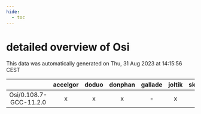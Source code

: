 ```yaml
---
hide:
  - toc
---
```


detailed overview of Osi
========================


This data was automatically generated on Thu, 31 Aug 2023 at 14:15:56 CEST  

| |accelgor|doduo|donphan|gallade|joltik|skitty|swalot|victini|
| :---: | :---: | :---: | :---: | :---: | :---: | :---: | :---: | :---: |
|Osi/0.108.7-GCC-11.2.0|x|x|x|-|x|x|x|x|
